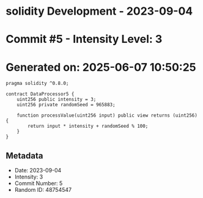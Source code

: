 ﻿# solidity Development - 2023-09-04
# Commit #5 - Intensity Level: 3
# Generated on: 2025-06-07 10:50:25
```solidity
pragma solidity ^0.8.0;

contract DataProcessor5 {
    uint256 public intensity = 3;
    uint256 private randomSeed = 965883;

    function processValue(uint256 input) public view returns (uint256) {
        return input * intensity + randomSeed % 100;
    }
}
```
## Metadata
- Date: 2023-09-04
- Intensity: 3
- Commit Number: 5
- Random ID: 48754547
